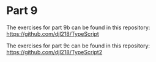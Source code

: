# Part 9

The exercises for part 9b can be found in this repository:\
https://github.com/djl218/TypeScript

The exercises for part 9c can be found in this repository:\
https://github.com/djl218/TypeScript2